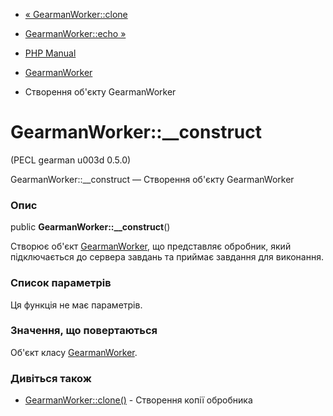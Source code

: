 - [« GearmanWorker::clone](gearmanworker.clone.md)
- [GearmanWorker::echo »](gearmanworker.echo.md)

- [PHP Manual](index.md)
- [GearmanWorker](class.gearmanworker.md)
- Створення об'єкту GearmanWorker

# GearmanWorker::\_\_construct

(PECL gearman u003d 0.5.0)

GearmanWorker::\_\_construct — Створення об'єкту GearmanWorker

### Опис

public **GearmanWorker::\_\_construct**()

Створює об'єкт [GearmanWorker](class.gearmanworker.md), що представляє
обробник, який підключається до сервера завдань та приймає завдання для
виконання.

### Список параметрів

Ця функція не має параметрів.

### Значення, що повертаються

Об'єкт класу [GearmanWorker](class.gearmanworker.md).

### Дивіться також

- [GearmanWorker::clone()](gearmanworker.clone.md) - Створення копії
обробника
